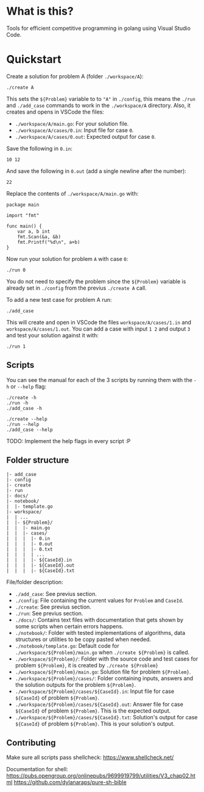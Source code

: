 # What is this?

Tools for efficient competitive programming in golang using Visual Studio Code.

# Quickstart

Create a solution for problem A (folder `./workspace/A`):
```
./create A
```

This sets the `${Problem}` variable to to `"A"` in `./config`, this means the `./run` and `./add_case` commands to work in the `./workspace/A` directory. Also, it creates and opens in VSCode the files:
- `./workspace/A/main.go`: For your solution file.
- `./workspace/A/cases/0.in`: Input file for case `0`.
- `./workspace/A/cases/0.out`: Expected output for case `0`.

Save the following in `0.in`:
```
10 12
```

And save the following in `0.out` (add a single newline after the number):
```
22
```

Replace the contents of `./workspace/A/main.go` with:
```
package main

import "fmt"

func main() {
	var a, b int
	fmt.Scan(&a, &b)
	fmt.Printf("%d\n", a+b)
}
```

Now run your solution for problem `A` with case `0`:
```
./run 0
```

You do not need to specify the problem since the `${Problem}` variable is already set in `./config` from the previus `./create A` call.

To add a new test case for problem A run:
```
./add_case
```

This will create and open in VSCode the files `workspace/A/cases/1.in` and `workspace/A/cases/1.out`. You can add a case with input `1 2` and output `3` and test your solution against it with:
```
./run 1
```

## Scripts

You can see the manual for each of the 3 scripts by running them with the `-h` or `--help` flag:

```
./create -h
./run -h
./add_case -h

./create --help
./run --help
./add_case --help
```

TODO: Implement the help flags in every script :P


## Folder structure

```
|- add_case
|- config
|- create
|- run
|- docs/
|- notebook/
|  |- template.go
|- workspace/
|  | ...
|  |- ${Problem}/
|  |  |- main.go
|  |  |- cases/
|  |  |  |- 0.in
|  |  |  |- 0.out
|  |  |  |- 0.txt
|  |  |  | ...
|  |  |  |- ${CaseId}.in
|  |  |  |- ${CaseId}.out
|  |  |  |- ${CaseId}.txt
```

File/folder description:
- `./add_case`: See previus section.
- `./config`: File containing the current values for `Problem` and `CaseId`.
- `./create`: See previus section.
- `./run`: See previus section.
- `./docs/`: Contains text files with documentation that gets shown by some scripts when certain errors happens.
- `./notebook/`: Folder with tested implementations of algorithms, data structures or utilities to be copy pasted when needed.
- `./notebook/template.go`: Default code for `./workspace/${Problem}/main.go` when `./create ${Problem}` is called.
- `./workspace/${Problem}/`: Folder with the source code and test cases for problem `${Problem}`, it is created by `./create ${Problem}`
- `./workspace/${Problem}/main.go`: Solution file for problem `${Problem}`.
- `./workspace/${Problem}/cases/`: Folder containing inputs, answers and the solution outputs for the problem `${Problem}`.
- `./workspace/${Problem}/cases/${CaseId}.in`: Input file for case `${CaseId}` of problem `${Problem}`.
- `./workspace/${Problem}/cases/${CaseId}.out`: Answer file for case `${CaseId}` of problem `${Problem}`. This is the expected output.
- `./workspace/${Problem}/cases/${CaseId}.txt`: Solution's output for case `${CaseId}` of problem `${Problem}`. This is your solution's output.

## Contributing

Make sure all scripts pass shellcheck:
https://www.shellcheck.net/

Documentation for shell:
https://pubs.opengroup.org/onlinepubs/9699919799/utilities/V3_chap02.html
https://github.com/dylanaraps/pure-sh-bible

